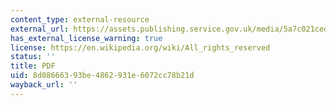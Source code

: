 ```yaml
---
content_type: external-resource
external_url: https://assets.publishing.service.gov.uk/media/5a7c021ced915d01ba1ca8e6/7124.pdf
has_external_license_warning: true
license: https://en.wikipedia.org/wiki/All_rights_reserved
status: ''
title: PDF
uid: 8d086663-93be-4862-931e-6072cc78b21d
wayback_url: ''
---
```

